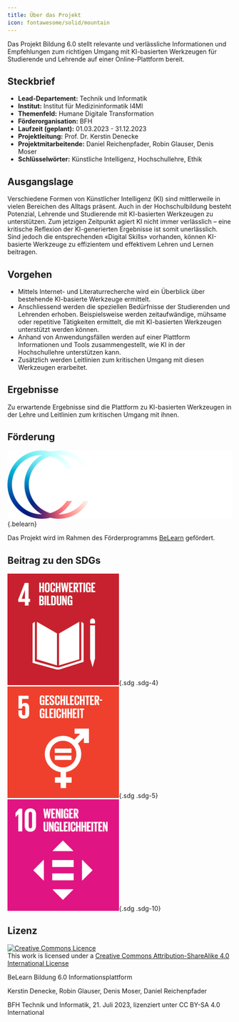 ```yaml
---
title: Über das Projekt
icon: fontawesome/solid/mountain
---
```


<object data="projekt.svg"></object>


Das Projekt Bildung 6.0 stellt relevante und verlässliche Informationen und Empfehlungen zum richtigen Umgang mit KI-basierten Werkzeugen für Studierende und Lehrende auf einer Online-Plattform bereit.

## Steckbrief

- **Lead-Departement:** Technik und Informatik
- **Institut:** Institut für Medizininformatik I4MI
- **Themenfeld:** Humane Digitale Transformation
- **Förderorganisation:** BFH
- **Laufzeit (geplant):** 01.03.2023 - 31.12.2023
- **Projektleitung:** Prof. Dr. Kerstin Denecke
- **Projektmitarbeitende:** Daniel Reichenpfader, Robin Glauser, Denis Moser
- **Schlüsselwörter:** Künstliche Intelligenz, Hochschullehre, Ethik

## Ausgangslage

Verschiedene Formen von Künstlicher Intelligenz (KI) sind mittlerweile in vielen Bereichen des Alltags präsent. Auch in der Hochschulbildung besteht Potenzial, Lehrende und Studierende mit KI-basierten Werkzeugen zu unterstützen. Zum jetzigen Zeitpunkt agiert KI nicht immer verlässlich – eine kritische Reflexion der KI-generierten Ergebnisse ist somit unerlässlich. Sind jedoch die entsprechenden «Digital Skills» vorhanden, können KI-basierte Werkzeuge zu effizientem und effektivem Lehren und Lernen beitragen.

## Vorgehen

- Mittels Internet- und Literaturrecherche wird ein Überblick über bestehende KI-basierte Werkzeuge ermittelt. 
- Anschliessend werden die speziellen Bedürfnisse der Studierenden und Lehrenden erhoben. Beispielsweise werden zeitaufwändige, mühsame oder repetitive Tätigkeiten ermittelt, die mit KI-basierten Werkzeugen unterstützt werden können. 
- Anhand von Anwendungsfällen werden auf einer Plattform Informationen und Tools zusammengestellt, wie KI in der Hochschullehre unterstützen kann. 
- Zusätzlich werden Leitlinien zum kritischen Umgang mit diesen Werkzeugen erarbeitet.

## Ergebnisse

Zu erwartende Ergebnisse sind die Plattform zu KI-basierten Werkzeugen in der Lehre und Leitlinien zum kritischen Umgang mit ihnen.

## Förderung

![Belearn](belearn.png){.belearn}


Das Projekt wird im Rahmen des Förderprogramms [BeLearn](https://belearn.swiss/projekt/bildung-6-0-lernen-und-lehren-mit-ku%cc%88nstlicher-intelligenz-inklusion-statt-disruption/) gefördert.

## Beitrag zu den SDGs

![4: Hochwertige Bildung](E-WEB-Goal-3-de.png){.sdg .sdg-4}
![5: Geschlechtergleichheit](E-WEB-Goal-4-de.png){.sdg .sdg-5}
![10: Weniger Ungleichheiten](E-WEB-Goal-9-de.png){.sdg .sdg-10}

## Lizenz

<a rel="license" href="http://creativecommons.org/licenses/by-sa/4.0/"><img alt="Creative Commons Licence" style="border-width:0" src="https://i.creativecommons.org/l/by-sa/4.0/88x31.png" /></a><br />This work is licensed under a <a rel="license" href="http://creativecommons.org/licenses/by-sa/4.0/">Creative Commons Attribution-ShareAlike 4.0 International License</a>

BeLearn Bildung 6.0 Informationsplattform

Kerstin Denecke, Robin Glauser, Denis Moser, Daniel Reichenpfader 

BFH Technik und Informatik, 21. Juli 2023, lizenziert unter CC BY-SA 4.0 International
